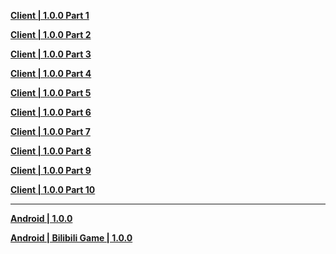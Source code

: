 **[Client | 1.0.0  Part 1](https://autopatchcn.juequling.com/package_download/op/client_app/download/20240621120814_y330JPdP7xg1l7FT/volumezip/juequling_1.0.0_V.zip.001)**

**[Client | 1.0.0  Part 2](https://autopatchcn.juequling.com/package_download/op/client_app/download/20240621120814_y330JPdP7xg1l7FT/volumezip/juequling_1.0.0_V.zip.002)**

**[Client | 1.0.0  Part 3](https://autopatchcn.juequling.com/package_download/op/client_app/download/20240621120814_y330JPdP7xg1l7FT/volumezip/juequling_1.0.0_V.zip.003)**

**[Client | 1.0.0  Part 4](https://autopatchcn.juequling.com/package_download/op/client_app/download/20240621120814_y330JPdP7xg1l7FT/volumezip/juequling_1.0.0_V.zip.004)**

**[Client | 1.0.0  Part 5](https://autopatchcn.juequling.com/package_download/op/client_app/download/20240621120814_y330JPdP7xg1l7FT/volumezip/juequling_1.0.0_V.zip.005)**

**[Client | 1.0.0  Part 6](https://autopatchcn.juequling.com/package_download/op/client_app/download/20240621120814_y330JPdP7xg1l7FT/volumezip/juequling_1.0.0_V.zip.006)**

**[Client | 1.0.0  Part 7](https://autopatchcn.juequling.com/package_download/op/client_app/download/20240621120814_y330JPdP7xg1l7FT/volumezip/juequling_1.0.0_V.zip.007)**

**[Client | 1.0.0  Part 8](https://autopatchcn.juequling.com/package_download/op/client_app/download/20240621120814_y330JPdP7xg1l7FT/volumezip/juequling_1.0.0_V.zip.008)**

**[Client | 1.0.0  Part 9](https://autopatchcn.juequling.com/package_download/op/client_app/download/20240621120814_y330JPdP7xg1l7FT/volumezip/juequling_1.0.0_V.zip.009)**

**[Client | 1.0.0  Part 10](https://autopatchcn.juequling.com/package_download/op/client_app/download/20240621120814_y330JPdP7xg1l7FT/volumezip/juequling_1.0.0_V.zip.010)**

---

**[Android | 1.0.0](https://autopatchcn.juequling.com/package_download/op/client_app/download/20240623113017_aqRjyJNQjPi1XNZN/mktbackup2/ZenlessZoneZero_1.0.apk)**

**[Android | Bilibili Game | 1.0.0](https://pkg.biligame.com/games/jql_1.0.0_6625_20240625_064422_91357.apk)**